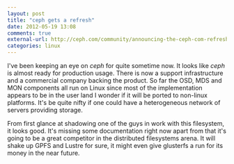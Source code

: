 ```yaml
---
layout: post
title: "ceph gets a refresh"
date: 2012-05-19 13:08
comments: true
external-url: http://ceph.com/community/announcing-the-ceph-com-refresh/
categories: linux
---
```


I've been keeping an eye on _ceph_ for quite sometime now. It looks
like _ceph_ is almost ready for production usage. There is now a
support infrastructure and a commercial company backing the
product. So far the OSD, MDS and MON components all run on Linux since
most of the implementation appears to be in the user land I wonder if
it will be ported to non-linux platforms. It's be quite nifty if one
could have a heterogeneous network of servers providing storage.

From first glance at shadowing one of the guys in work with this
filesystem, it looks good. It's missing some documentation right now
apart from that it's going to be a great competitor in the distributed
filesystems arena. It will shake up GPFS and Lustre for sure, it might
even give glusterfs a run for its money in the near future.
